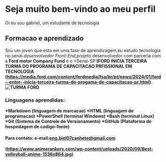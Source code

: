 # Seja muito bem-vindo ao meu perfil 
<p aling="justify"> Oi eu sou gabriel, um estudante de tecnologia 
 
  ## Formacao e aprendizado
  
   Sou um joven que esta em uma fase de aprendizagem,eu estudo tecnologia no senai.<i>desenvolvedor Front-End</i>,projeto desenvolvedor com parceria com a <strong>Ford motor Company Fund</strong> e o <Senai-SP<strong> [FORD INICIA TERCEIRA TURMA DO PROGRAMA DE CAPACITACAO PRFISSIONAL EM TECNOLOGIA
(https://media.ford.com/content/fordmedia/fsa/br/pt/news/2024/01/ford--enter--inicia-terceira-turma-do-progama-de-capacitacao-pr.html).
     ![TURMA FORD <ENTER>](https://www.google.com/url?sa=i&url=https%3A%2F%2Fmedia.ford.com%2Fcontent%2Ffordmedia%2Ffsa%2Fbr%2Fpt%2Fnews%2F2024%2F01%2Fford--enter--inicia-terceira-turma-do-programa-de-capacitacao-pr.html&psig=AOvVaw1iyV8vg-e6i-rptZitVWwL&ust=1708521472161000&source=images&cd=vfe&opi=89978449&ved=0CBIQJRxqFwoTCIiVz7qBuoQDFQAAAAAdAAAAABAU)
  
   ### Linguagens aprendidas:
  *Markdown (linguagem de marcacao)
     *HTML (linguagem de programacao)
     *PowerShell (terminal Windows)
     *Bash (terminal Linux)
     *Git (Sistema de Controle de Versionamento)
     *GitHub (Plataforma de hospedagem de codigo-fonte)
     
  #### Para contato: e-mail:eng.biel07canhete@gmail.com

     

(https://www.animerankers.com/wp-content/uploads/2020/09/Best-volleyball-anime-1536x864.jpg)
